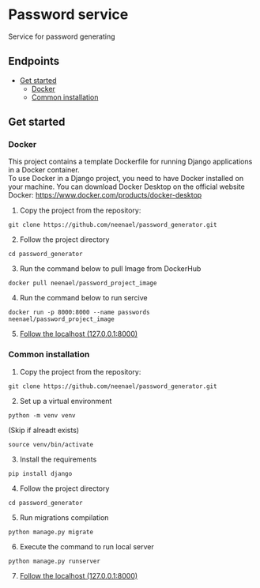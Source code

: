 # Password service
Service for password generating
## Endpoints
- [Get started](#get-started)
  - [Docker](#docker)
  - [Common installation](#common-installation)
## Get started
### Docker
This project contains a template Dockerfile for running Django applications in a Docker container.\
To use Docker in a Django project, you need to have Docker installed on your machine. You can download Docker Desktop on the official website\
Docker: https://www.docker.com/products/docker-desktop
1. Сopy the project from the repository:
```
git clone https://github.com/neenael/password_generator.git
```
2. Follow the project directory
```commandline
cd password_generator
```
3. Run the command below to pull Image from DockerHub
```commandline
docker pull neenael/password_project_image
```
4. Run the command below to run sercive
```commandline
docker run -p 8000:8000 --name passwords neenael/password_project_image
```
5. [Follow the localhost (127.0.0.1:8000)](http://127.0.0.1:8000)

### Common installation
1. Сopy the project from the repository:
```
git clone https://github.com/neenael/password_generator.git
```
2. Set up a virtual environment
```commandline
python -m venv venv
```
(Skip if alreadt exists)
```commandline
source venv/bin/activate
```
3. Install the requirements
```commandline
pip install django
```
4. Follow the project directory
```commandline
cd password_generator
```
5. Run migrations compilation
```commandline
python manage.py migrate
```
6. Execute the command to run local server
```commandline
python manage.py runserver
```
7. [Follow the localhost (127.0.0.1:8000)](http://127.0.0.1:8000)
